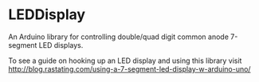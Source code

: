 LEDDisplay
==========

An Arduino library for controlling double/quad digit common anode 7-segment LED displays.

To see a guide on hooking up an LED display and using this library visit 
http://blog.rastating.com/using-a-7-segment-led-display-w-arduino-uno/

